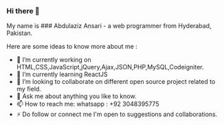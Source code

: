 ### Hi there 👋
My name is ### Abdulaziz Ansari - a web programmer from Hyderabad, Pakistan.
<!--
**abdulaziz18/abdulaziz18** is a ✨ _special_ ✨ repository because its `README.md` (this file) appears on your GitHub profile.
-->
Here are some ideas to know more about me :

- 🔭 I’m currently working on HTML,CSS,JavaScript,jQuery,Ajax,JSON,PHP,MySQL,Codeigniter.
- 🌱 I’m currently learning ReactJS
- 👯 I’m looking to collaborate on different open source project related to my field.
- 💬 Ask me about anything you like to know.
- 📫 How to reach me: whatsapp : +92 3048395775
- ⚡ Do follow or connect me I'm open to suggestions and collaborations.

